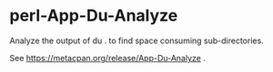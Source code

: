 perl-App-Du-Analyze
===================

Analyze the output of du . to find space consuming sub-directories.

See https://metacpan.org/release/App-Du-Analyze .
